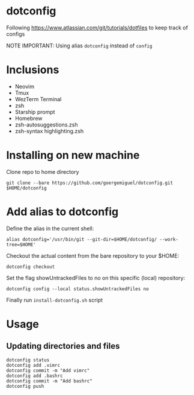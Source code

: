 # dotconfig

Following https://www.atlassian.com/git/tutorials/dotfiles to keep track of configs

NOTE IMPORTANT: Using alias `dotconfig` instead of `config`

# Inclusions
- Neovim
- Tmux
- WezTerm Terminal
- zsh
- Starship prompt
- Homebrew
- zsh-autosuggestions.zsh
- zsh-syntax highlighting.zsh


# Installing on new machine

Clone repo to home directory
```
git clone --bare https://github.com/goergemiguel/dotconfig.git $HOME/dotconfig
```


# Add alias to dotconfig

Define the alias in the current shell:
```
alias dotconfig='/usr/bin/git --git-dir=$HOME/dotconfig/ --work-tree=$HOME'
```

Checkout the actual content from the bare repository to your $HOME:
```
dotconfig checkout
```

Set the flag showUntrackedFiles to no on this specific (local) repository:
```
dotconfig config --local status.showUntrackedFiles no
```

Finally run `install-dotconfig.sh` script

# Usage

 ## Updating directories and files

```
dotconfig status
dotconfig add .vimrc
dotconfig commit -m "Add vimrc"
dotconfig add .bashrc
dotconfig commit -m "Add bashrc"
dotconfig push
```



